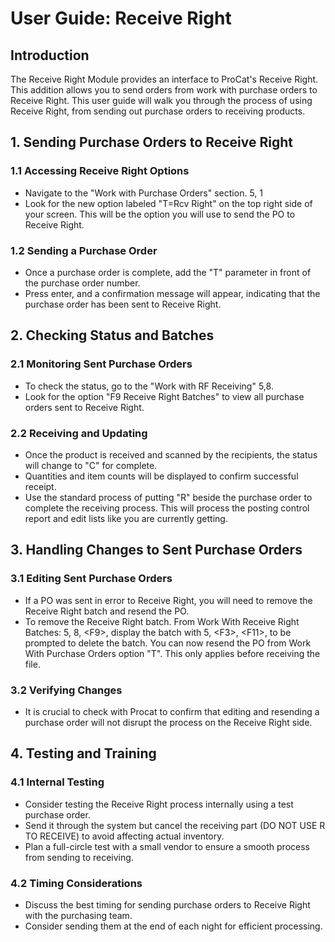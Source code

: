# User Guide: Receive Right

## Introduction

The Receive Right Module provides an interface to ProCat's Receive Right. This addition allows you to send orders from work with purchase orders to Receive Right. This user guide will walk you through the process of using Receive Right, from sending out purchase orders to receiving products.

## 1. Sending Purchase Orders to Receive Right

### 1.1 Accessing Receive Right Options

- Navigate to the "Work with Purchase Orders" section. 5, 1
- Look for the new option labeled "T=Rcv Right" on the top right side of your screen. This will be the option you will use to send the PO to Receive Right.

### 1.2 Sending a Purchase Order

- Once a purchase order is complete, add the "T" parameter in front of the purchase order number.
- Press enter, and a confirmation message will appear, indicating that the purchase order has been sent to Receive Right.

## 2. Checking Status and Batches

### 2.1 Monitoring Sent Purchase Orders

- To check the status, go to the "Work with RF Receiving" 5,8.
- Look for the option "F9 Receive Right Batches" to view all purchase orders sent to Receive Right.

### 2.2 Receiving and Updating

- Once the product is received and scanned by the recipients, the status will change to "C" for complete.
- Quantities and item counts will be displayed to confirm successful receipt.
- Use the standard process of putting "R" beside the purchase order to complete the receiving process. This will process the posting control report and edit lists like you are currently getting.

## 3. Handling Changes to Sent Purchase Orders

### 3.1 Editing Sent Purchase Orders

- If a PO was sent in error to Receive Right, you will need to remove the Receive Right batch and resend the PO.
- To remove the Receive Right batch. From Work With Receive Right Batches: 5, 8, &lt;F9&gt;, display the batch with 5, &lt;F3&gt;, &lt;F11&gt;, to be prompted to delete the batch. You can now resend the PO from Work With Purchase Orders option "T". This only applies before receiving the file.

### 3.2 Verifying Changes

- It is crucial to check with Procat to confirm that editing and resending a purchase order will not disrupt the process on the Receive Right side.

## 4. Testing and Training

### 4.1 Internal Testing

- Consider testing the Receive Right process internally using a test purchase order.
- Send it through the system but cancel the receiving part (DO NOT USE R TO RECEIVE) to avoid affecting actual inventory.
- Plan a full-circle test with a small vendor to ensure a smooth process from sending to receiving.

### 4.2 Timing Considerations

- Discuss the best timing for sending purchase orders to Receive Right with the purchasing team.
- Consider sending them at the end of each night for efficient processing.
